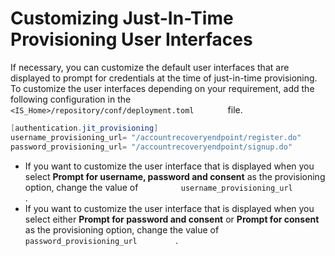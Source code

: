# Customizing Just-In-Time Provisioning User Interfaces

If necessary, you can customize the default user interfaces that are
displayed to prompt for credentials at the time of just-in-time
provisioning. To customize the user interfaces depending on your
requirement, add the following configuration in the
`         <IS_Home>/repository/conf/deployment.toml        ` file.

``` java
[authentication.jit_provisioning]
username_provisioning_url= "/accountrecoveryendpoint/register.do"
password_provisioning_url= "/accountrecoveryendpoint/signup.do"
```

-   If you want to customize the user interface that is displayed when
    you select **Prompt for username, password and consent** as the
    provisioning option, change the value of
    `          username_provisioning_url         ` .
-   If you want to customize the user interface that is displayed when
    you select either **Prompt for password and consent** or **Prompt
    for consent** as the provisioning option, change the value of
    `          password_provisioning_url         ` .

